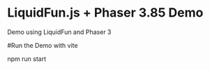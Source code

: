 # LiquidFun.js + Phaser 3.85 Demo

Demo using LiquidFun and Phaser 3

#Run the Demo with vite

npm run start

